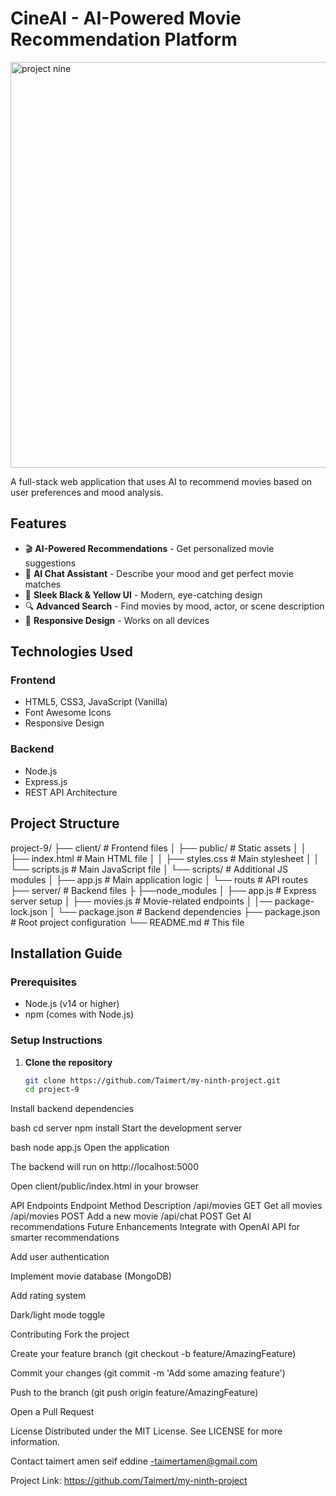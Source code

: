 # CineAI - AI-Powered Movie Recommendation Platform

<img width="1341" height="649" alt="project nine" src="https://github.com/user-attachments/assets/e3800633-84af-463e-be62-11d2a6d17c79" />


A full-stack web application that uses AI to recommend movies based on user preferences and mood analysis.

## Features

- 🎬 **AI-Powered Recommendations** - Get personalized movie suggestions
- 💬 **AI Chat Assistant** - Describe your mood and get perfect movie matches
- 🎨 **Sleek Black & Yellow UI** - Modern, eye-catching design
- 🔍 **Advanced Search** - Find movies by mood, actor, or scene description
- 📱 **Responsive Design** - Works on all devices

## Technologies Used

### Frontend
- HTML5, CSS3, JavaScript (Vanilla)
- Font Awesome Icons
- Responsive Design

### Backend
- Node.js
- Express.js
- REST API Architecture

## Project Structure
project-9/
├── client/ # Frontend files
│ ├── public/ # Static assets
│ │ ├── index.html # Main HTML file
│ │ ├── styles.css # Main stylesheet
│ │ └── scripts.js # Main JavaScript file
│ └── scripts/ # Additional JS modules
│ ├── app.js # Main application logic
│ └── routs # API routes
├── server/ # Backend files
├ ├──node_modules
│ ├── app.js # Express server setup
│ ├── movies.js # Movie-related endpoints
│ │── package-lock.json 
│ └── package.json # Backend dependencies
├── package.json # Root project configuration
└── README.md # This file

## Installation Guide

### Prerequisites
- Node.js (v14 or higher)
- npm (comes with Node.js)

### Setup Instructions

1. **Clone the repository**
   ```bash
   git clone https://github.com/Taimert/my-ninth-project.git
   cd project-9
Install backend dependencies

bash
cd server
npm install
Start the development server

bash
node app.js
Open the application

The backend will run on http://localhost:5000

Open client/public/index.html in your browser

API Endpoints
Endpoint	Method	Description
/api/movies	GET	Get all movies
/api/movies	POST	Add a new movie
/api/chat	POST	Get AI recommendations
Future Enhancements
Integrate with OpenAI API for smarter recommendations

Add user authentication

Implement movie database (MongoDB)

Add rating system

Dark/light mode toggle

Contributing
Fork the project

Create your feature branch (git checkout -b feature/AmazingFeature)

Commit your changes (git commit -m 'Add some amazing feature')

Push to the branch (git push origin feature/AmazingFeature)

Open a Pull Request

License
Distributed under the MIT License. See LICENSE for more information.

Contact
taimert amen seif eddine -taimertamen@gmail.com

Project Link: https://github.com/Taimert/my-ninth-project
